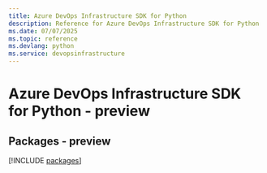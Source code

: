 ```yaml
---
title: Azure DevOps Infrastructure SDK for Python
description: Reference for Azure DevOps Infrastructure SDK for Python
ms.date: 07/07/2025
ms.topic: reference
ms.devlang: python
ms.service: devopsinfrastructure
---
```

# Azure DevOps Infrastructure SDK for Python - preview
## Packages - preview
[!INCLUDE [packages](devops-infrastructure-index.md)]